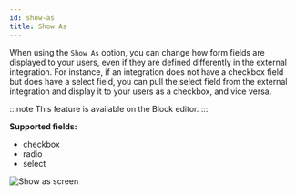 ```yaml
---
id: show-as
title: Show As
---
```


When using the `Show As` option, you can change how form fields are displayed to your users, even if they are defined differently in the external integration. For instance, if an integration does not have a checkbox field but does have a select field, you can pull the select field from the external integration and display it to your users as a checkbox, and vice versa.


:::note
This feature is available on the Block editor.
:::

**Supported fields:**
* checkbox
* radio
* select

![Show as screen](/img/pentagram.svg)
